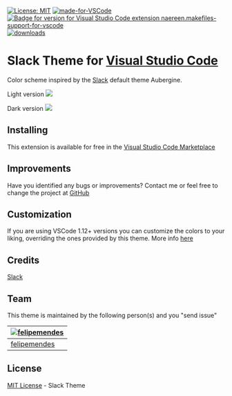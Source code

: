 [![License: MIT](https://img.shields.io/badge/License-MIT-yellow.svg)](https://opensource.org/licenses/MIT)
[![made-for-VSCode](https://img.shields.io/badge/Made%20for-VSCode-1f425f.svg)](https://code.visualstudio.com/) [![Badge for version for Visual Studio Code extension naereen.makefiles-support-for-vscode](https://vsmarketplacebadge.apphb.com/version/naereen.makefiles-support-for-vscode.svg)](https://marketplace.visualstudio.com/items?itemName=felipe-mendes.slack-theme)
[![downloads](https://img.shields.io/badge/Downloads-2K-green.svg)](https://marketplace.visualstudio.com/items?itemName=felipe-mendes.slack-theme)

# Slack Theme for [Visual Studio Code](http://code.visualstudio.com)

Color scheme inspired by the [Slack](https://slack.com) default theme Aubergine.

Light version
![](https://raw.githubusercontent.com/slack-theme/visual-studio-code/master/screenshots/preview-light.png)

Dark version
![](https://raw.githubusercontent.com/slack-theme/visual-studio-code/master/screenshots/preview-dark.png)
## Installing

This extension is available for free in the [Visual Studio Code Marketplace](https://marketplace.visualstudio.com/items?itemName=felipe-mendes.slack-theme)

## Improvements

Have you identified any bugs or improvements? Contact me or feel free to change the project at [GitHub](https://github.com/felipemendes/slack-theme)

## Customization

If you are using VSCode 1.12+ versions you can customize the colors to your liking, overriding the ones provided by this theme. More info [here](https://code.visualstudio.com/docs/getstarted/theme-color-reference)

## Credits

[Slack](https://github.com/slackhq)

## Team

This theme is maintained by the following person(s) and you "send issue"


[![felipemendes](https://avatars2.githubusercontent.com/u/3712089?s=100&v=4)](https://github.com/felipemendes) |
--- |
[felipemendes](https://github.com/felipemendes) |


## License

[MIT License](./License) - Slack Theme


